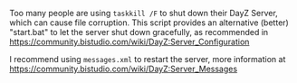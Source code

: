 Too many people are using `taskkill /F` to shut down their DayZ Server, which can cause file corruption.
This script provides an alternative (better) "start.bat" to let the server shut down gracefully, as recommended in https://community.bistudio.com/wiki/DayZ:Server_Configuration

I recommend using `messages.xml` to restart the server, more information at https://community.bistudio.com/wiki/DayZ:Server_Messages
